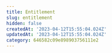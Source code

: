 ```yaml
---
title: Entitlement
slug: entitlement
hidden: false
createdAt: '2023-04-12T15:55:04.024Z'
updatedAt: '2023-04-12T15:55:04.024Z'
category: 646582c09e898903756111e2
---
```

